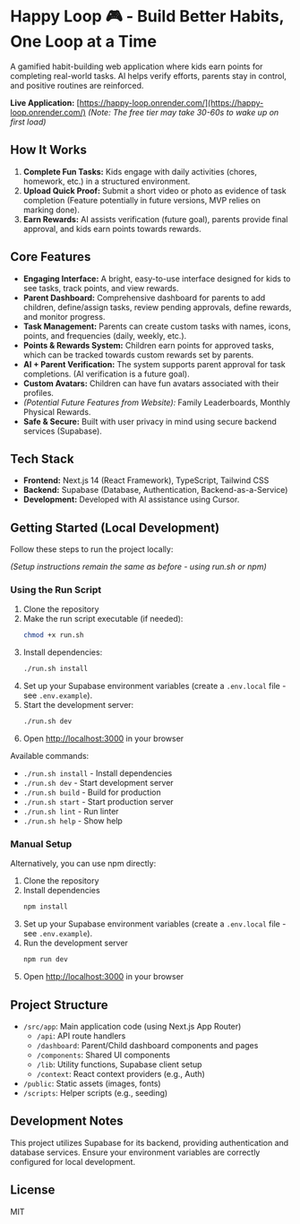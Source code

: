 # Happy Loop 🎮 - Build Better Habits, One Loop at a Time

A gamified habit-building web application where kids earn points for completing real-world tasks. AI helps verify efforts, parents stay in control, and positive routines are reinforced.

**Live Application:** [https://happy-loop.onrender.com/](https://happy-loop.onrender.com/)
*(Note: The free tier may take 30-60s to wake up on first load)*

## How It Works

1.  **Complete Fun Tasks:** Kids engage with daily activities (chores, homework, etc.) in a structured environment.
2.  **Upload Quick Proof:** Submit a short video or photo as evidence of task completion (Feature potentially in future versions, MVP relies on marking done).
3.  **Earn Rewards:** AI assists verification (future goal), parents provide final approval, and kids earn points towards rewards.

## Core Features

-   **Engaging Interface:** A bright, easy-to-use interface designed for kids to see tasks, track points, and view rewards.
-   **Parent Dashboard:** Comprehensive dashboard for parents to add children, define/assign tasks, review pending approvals, define rewards, and monitor progress.
-   **Task Management:** Parents can create custom tasks with names, icons, points, and frequencies (daily, weekly, etc.).
-   **Points & Rewards System:** Children earn points for approved tasks, which can be tracked towards custom rewards set by parents.
-   **AI + Parent Verification:** The system supports parent approval for task completions. (AI verification is a future goal).
-   **Custom Avatars:** Children can have fun avatars associated with their profiles.
-   *(Potential Future Features from Website):* Family Leaderboards, Monthly Physical Rewards.
-   **Safe & Secure:** Built with user privacy in mind using secure backend services (Supabase).

## Tech Stack

-   **Frontend:** Next.js 14 (React Framework), TypeScript, Tailwind CSS
-   **Backend:** Supabase (Database, Authentication, Backend-as-a-Service)
-   **Development:** Developed with AI assistance using Cursor.

## Getting Started (Local Development)

Follow these steps to run the project locally:

*(Setup instructions remain the same as before - using run.sh or npm)*

### Using the Run Script

1. Clone the repository
2. Make the run script executable (if needed):
   ```bash
   chmod +x run.sh
   ```
3. Install dependencies:
   ```bash
   ./run.sh install
   ```
4. Set up your Supabase environment variables (create a `.env.local` file - see `.env.example`).
5. Start the development server:
   ```bash
   ./run.sh dev
   ```
6. Open [http://localhost:3000](http://localhost:3000) in your browser

Available commands:
- `./run.sh install` - Install dependencies
- `./run.sh dev` - Start development server
- `./run.sh build` - Build for production
- `./run.sh start` - Start production server
- `./run.sh lint` - Run linter
- `./run.sh help` - Show help

### Manual Setup

Alternatively, you can use npm directly:

1. Clone the repository
2. Install dependencies
   ```bash
   npm install
   ```
3. Set up your Supabase environment variables (create a `.env.local` file - see `.env.example`).
4. Run the development server
   ```bash
   npm run dev
   ```
5. Open [http://localhost:3000](http://localhost:3000) in your browser

## Project Structure

- `/src/app`: Main application code (using Next.js App Router)
  - `/api`: API route handlers
  - `/dashboard`: Parent/Child dashboard components and pages
  - `/components`: Shared UI components
  - `/lib`: Utility functions, Supabase client setup
  - `/context`: React context providers (e.g., Auth)
- `/public`: Static assets (images, fonts)
- `/scripts`: Helper scripts (e.g., seeding)

## Development Notes

This project utilizes Supabase for its backend, providing authentication and database services. Ensure your environment variables are correctly configured for local development.

## License

MIT
